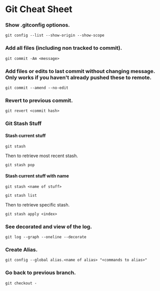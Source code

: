 # Git Cheat Sheet

### Show .gitconfig optionos.

`git config --list --show-origin --show-scope`

### Add all files (including non tracked to commit).

`git commit -Am <message>`

### Add files or edits to last commit without changing message. Only works if you haven't already pushed these to remote.

`git commit --amend --no-edit`

### Revert to previous commit.

`git revert <commit hash>`

### Git Stash Stuff

#### Stash current stuff

`git stash`

Then to retrieve most recent stash.

`git stash pop`

#### Stash current stuff with name

`git stash <name of stuff>`

`git stash list`

Then to retrieve specific stash.

`git stash apply <index>`

### See decorated and view of the log.

`git log --graph --oneline --decorate`

### Create Alias.

`git config --global alias.<name of alias> "<commands to alias>"`

### Go back to previous branch.

`git checkout -`
